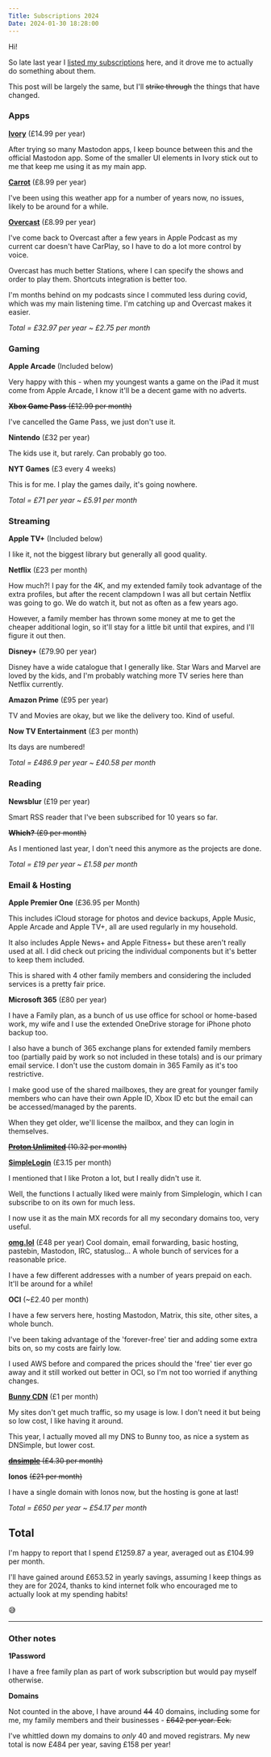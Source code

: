 ```yaml
---
Title: Subscriptions 2024
Date: 2024-01-30 18:28:00
---
```


Hi!

So late last year I [listed my subscriptions](/subscriptions-2023) here, and it drove me to actually do something about them.

This post will be largely the same, but I'll ~~strike through~~ the things that have changed.

### Apps

**[Ivory](https://apps.apple.com/gb/app/ivory-for-mastodon-by-tapbots/id6444602274)** (£14.99 per year)

After trying so many Mastodon apps, I keep bounce between this and the official Mastodon app.
Some of the smaller UI elements in Ivory stick out to me that keep me using it as my main app.

**[Carrot](https://apps.apple.com/gb/app/carrot-weather-alerts-radar/id961390574)** (£8.99 per year)

I've been using this weather app for a number of years now, no issues, likely to be around for a while.

**[Overcast](https://apps.apple.com/gb/app/overcast/id888422857)** (£8.99 per year)

I've come back to Overcast after a few years in Apple Podcast as my current car doesn't have CarPlay, so I have to do a lot more control by voice.

Overcast has much better Stations, where I can specify the shows and order to play them. Shortcuts integration is better too.

I'm months behind on my podcasts since I commuted less during covid, which was my main listening time. I'm catching up and Overcast makes it easier.

*Total = £32.97 per year ~ £2.75 per month*

### Gaming

**Apple Arcade** (Included below)

Very happy with this - when my youngest wants a game on the iPad it must come from Apple Arcade, I know it'll be a decent game with no adverts.

~~**Xbox Game Pass** (£12.99 per month)~~

I've cancelled the Game Pass, we just don't use it.

**Nintendo** (£32 per year)

The kids use it, but rarely. Can probably go too.

**NYT Games** (£3 every 4 weeks)

This is for me. I play the games daily, it's going nowhere.

*Total = £71 per year ~ £5.91 per month*

### Streaming

**Apple TV+** (Included below)

I like it, not the biggest library but generally all good quality.

**Netflix** (£23 per month)

How much?! I pay for the 4K, and my extended family took advantage of the extra profiles, but after the recent clampdown I was all but certain Netflix was going to go.
We do watch it, but not as often as a few years ago.

However, a family member has thrown some money at me to get the cheaper additional login, so it'll stay for a little bit until that expires, and I'll figure it out then.

**Disney+** (£79.90 per year)

Disney have a wide catalogue that I generally like. Star Wars and Marvel are loved by the kids, and I'm probably watching more TV series here than Netflix currently.

**Amazon Prime** (£95 per year)

TV and Movies are okay, but we like the delivery too. Kind of useful.

**Now TV Entertainment** (£3 per month)

Its days are numbered!

*Total = £486.9 per year ~ £40.58 per month*

### Reading

**Newsblur** (£19 per year)

Smart RSS reader that I've been subscribed for 10 years so far.

~~**Which?** (£9 per month)~~

As I mentioned last year, I don't need this anymore as the projects are done.

*Total = £19 per year ~ £1.58 per month*

### Email & Hosting

**Apple Premier One** (£36.95 per Month)

This includes iCloud storage for photos and device backups, Apple Music, Apple Arcade and Apple TV+, all are used regularly in my household.

It also includes Apple News+ and Apple Fitness+ but these aren't really used at all. I did check out pricing the individual components but it's better to keep them included.

This is shared with 4 other family members and considering the included services is a pretty fair price.

**Microsoft 365** (£80 per year)

I have a Family plan, as a bunch of us use office for school or home-based work, my wife and I use the extended OneDrive storage for iPhone photo backup too.

I also have a bunch of 365 exchange plans for extended family members too (partially paid by work so not included in these totals) and is our primary email service.
I don't use the custom domain in 365 Family as it's too restrictive.

I make good use of the shared mailboxes, they are great for younger family members who can have their own Apple ID, Xbox ID etc but the email can be accessed/managed by the parents.

When they get older, we'll license the mailbox, and they can login in themselves.

~~**[Proton Unlimited](https://pr.tn/ref/J59PBWW16J5G)** (10.32 per month)~~

**[SimpleLogin](https://simplelogin.io?slref=ben_subs_2024)** (£3.15 per month)

I mentioned that I like Proton a lot, but I really didn't use it.

Well, the functions I actually liked were mainly from Simplelogin, which I can subscribe to on its own for much less.

I now use it as the main MX records for all my secondary domains too, very useful.

**[omg.lol](https://home.omg.lol/referred-by/ben)** (£48 per year)
Cool domain, email forwarding, basic hosting, pastebin, Mastodon, IRC, statuslog... A whole bunch of services for a reasonable price.

I have a few different addresses with a number of years prepaid on each. It'll be around for a while!

**OCI** (~£2.40 per month)

I have a few servers here, hosting Mastodon, Matrix, this site, other sites, a whole bunch.

I've been taking advantage of the 'forever-free' tier and adding some extra bits on, so my costs are fairly low.

I used AWS before and compared the prices should the 'free' tier ever go away and it still worked out better in OCI, so I'm not too worried if anything changes.

**[Bunny CDN](https://bunny.net?ref=h39orov26k)** (£1 per month)

My sites don't get much traffic, so my usage is low. I don't need it but being so low cost, I like having it around.

This year, I actually moved all my DNS to Bunny too, as nice a system as DNSimple, but lower cost.

~~**[dnsimple](https://dnsimple.com/r/5207b788e976d5)** (£4.30 per month)~~

**Ionos** ~~(£21 per month)~~

I have a single domain with Ionos now, but the hosting is gone at last!

*Total = £650 per year ~ £54.17 per month*

## Total

I'm happy to report that I spend £1259.87 a year, averaged out as £104.99 per month.

I'll have gained around £653.52 in yearly savings, assuming I keep things as they are for 2024, thanks to kind internet folk who encouraged me to actually look at my spending habits!

😅

___

### Other notes

**1Password**

I have a free family plan as part of work subscription but would pay myself otherwise.

**Domains**

Not counted in the above, I have around ~~44~~ 40 domains, including some for me, my family members and their businesses - ~~£642 per year. Eek.~~

I've whittled down my domains to _only_ 40 and moved registrars. My new total is now £484 per year, saving £158 per year!

